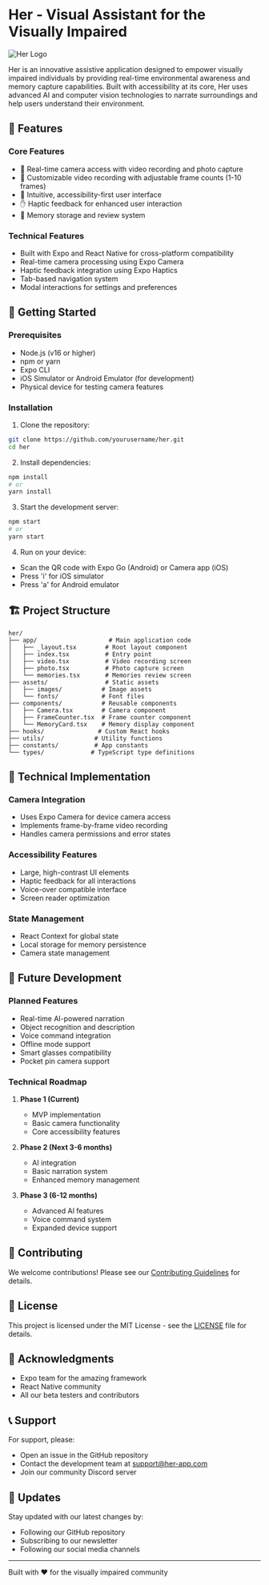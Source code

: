 # Her - Visual Assistant for the Visually Impaired

![Her Logo](assets/icon.png)

Her is an innovative assistive application designed to empower visually impaired individuals by providing real-time environmental awareness and memory capture capabilities. Built with accessibility at its core, Her uses advanced AI and computer vision technologies to narrate surroundings and help users understand their environment.

## 🌟 Features

### Core Features

- 📸 Real-time camera access with video recording and photo capture
- 🎥 Customizable video recording with adjustable frame counts (1-10 frames)
- 📱 Intuitive, accessibility-first user interface
- ✋ Haptic feedback for enhanced user interaction
- 💾 Memory storage and review system

### Technical Features

- Built with Expo and React Native for cross-platform compatibility
- Real-time camera processing using Expo Camera
- Haptic feedback integration using Expo Haptics
- Tab-based navigation system
- Modal interactions for settings and preferences

## 🚀 Getting Started

### Prerequisites

- Node.js (v16 or higher)
- npm or yarn
- Expo CLI
- iOS Simulator or Android Emulator (for development)
- Physical device for testing camera features

### Installation

1. Clone the repository:

```bash
git clone https://github.com/yourusername/her.git
cd her
```

2. Install dependencies:

```bash
npm install
# or
yarn install
```

3. Start the development server:

```bash
npm start
# or
yarn start
```

4. Run on your device:

- Scan the QR code with Expo Go (Android) or Camera app (iOS)
- Press 'i' for iOS simulator
- Press 'a' for Android emulator

## 🏗️ Project Structure

```
her/
├── app/                    # Main application code
│   ├── _layout.tsx        # Root layout component
│   ├── index.tsx          # Entry point
│   ├── video.tsx          # Video recording screen
│   ├── photo.tsx          # Photo capture screen
│   └── memories.tsx       # Memories review screen
├── assets/                # Static assets
│   ├── images/           # Image assets
│   └── fonts/            # Font files
├── components/           # Reusable components
│   ├── Camera.tsx        # Camera component
│   ├── FrameCounter.tsx  # Frame counter component
│   └── MemoryCard.tsx    # Memory display component
├── hooks/               # Custom React hooks
├── utils/              # Utility functions
├── constants/          # App constants
└── types/             # TypeScript type definitions
```

## 🔧 Technical Implementation

### Camera Integration

- Uses Expo Camera for device camera access
- Implements frame-by-frame video recording
- Handles camera permissions and error states

### Accessibility Features

- Large, high-contrast UI elements
- Haptic feedback for all interactions
- Voice-over compatible interface
- Screen reader optimization

### State Management

- React Context for global state
- Local storage for memory persistence
- Camera state management

## 🎯 Future Development

### Planned Features

- Real-time AI-powered narration
- Object recognition and description
- Voice command integration
- Offline mode support
- Smart glasses compatibility
- Pocket pin camera support

### Technical Roadmap

1. **Phase 1 (Current)**

   - MVP implementation
   - Basic camera functionality
   - Core accessibility features

2. **Phase 2 (Next 3-6 months)**

   - AI integration
   - Basic narration system
   - Enhanced memory management

3. **Phase 3 (6-12 months)**
   - Advanced AI features
   - Voice command system
   - Expanded device support

## 🤝 Contributing

We welcome contributions! Please see our [Contributing Guidelines](CONTRIBUTING.md) for details.

## 📝 License

This project is licensed under the MIT License - see the [LICENSE](LICENSE) file for details.

## 🙏 Acknowledgments

- Expo team for the amazing framework
- React Native community
- All our beta testers and contributors

## 📞 Support

For support, please:

- Open an issue in the GitHub repository
- Contact the development team at support@her-app.com
- Join our community Discord server

## 🔄 Updates

Stay updated with our latest changes by:

- Following our GitHub repository
- Subscribing to our newsletter
- Following our social media channels

---

Built with ❤️ for the visually impaired community
